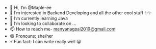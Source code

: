 - 👋 Hi, I’m @Maple-ee
- 👀 I’m interested in Backend Developing and all the other cool stuff ✨✨
- 🌱 I’m currently learning Java
- 💞️ I’m looking to collaborate on ...
- 📫 How to reach me- manyanagpal2019@gmail.com
- 😄 Pronouns: she/her
- ⚡ Fun fact: I can write really well 😀

<!---
Maple-ee/Maple-ee is a ✨ special ✨ repository because its `README.md` (this file) appears on your GitHub profile.
You can click the Preview link to take a look at your changes.
--->
